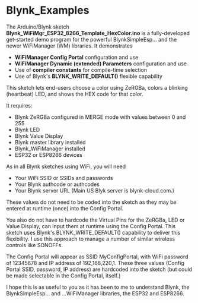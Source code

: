 # Blynk_Examples

The Arduino/Blynk sketch **Blynk_WiFiMgr_ESP32_8266_Template_HexColor.ino** is a fully-developed get-started demo program for the powerful BlynkSimpleEsp... and the newer WiFiManager (WM) libraries. It demonstrates 
 * **WiFiManager Config Portal** configuration and use
 * **WiFiManager Dynamic (extended) Parameters** configuration and use
 * Use of **compiler constants** for compile-time selection
 * Use of Blynk's **BLYNK_WRITE_DEFAULT()** flexible capability
 
This sketch lets end-users choose a color using ZeRGBa, colors a blinking (heartbeat) LED, and shows the HEX code for that color.

It requires:
 * Blynk ZeRGBa configured in MERGE mode with values between 0 and 255
 * Blynk LED
 * Blynk Value Display
 * Blynk master library installed
 * Blynk_WiFiManager installed
 * ESP32 or ESP8266 devices
 
As in all Blynk sketches using WiFi, you will need
 * Your WiFi SSID or SSIDs and passwords
 * Your Blynk authcode or authcodes
 * Your Blynk server URL (Main US Blyk server is blynk-cloud.com.)
 
These values do not need to be coded into the sketch as they may be entered at runtime (once) into the Config Portal.
 
You also do not have to hardcode the Virtual Pins for the ZeRGBa, LED or Value Display, can input them at runtime using the Config Portal.
This sketch uses Blynk's BLYNK_WRITE_DEFAULT() capability to deliver this flexibility. I use this approach to manage a number of similar wireless controls like SONOFFs.  
 
The Config Portal will appear as SSID MyConfigPortal, with WiFi password of 12345678 and IP address of 192,168,220,1. 
These three values (Config Portal SSID, password, IP address) are hardcoded into the sketch (but could be made selectable in the Config Portal, itself.)
 
 I hope this is as useful to you as it has been to me to understand Blynk, the BlynkSimpleEsp... and ...WiFiManager libraries, the ESP32 and ESP8266.  
 
 
